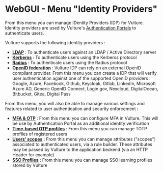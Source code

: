 # WebGUI - Menu "Identity Providers"

From this menu you can manage IDentity Providers (IDP) for Vulture. Identity providers are used by Vulture's [Authentication Portals](../portal/portal.md) to authenticate users.

Vulture supports the following identity providers :

 - **[LDAP](ldap.md)** : To authenticate users against an LDAP / Active Directory server
 - **[Kerberos](kerberos.md)** : To authenticate users using the Kerberos protocol
 - **[Radius](radius.md)** : To authenticate users using the Radius protocol
 - **[OpenID federation](openid.md)** : Vulture IDP can rely on an external OpenID compliant provider. From this menu you can create a IDP that will verify user authentication against one of the supported OpenID providers : Google, Azure, Facebook, Github, Keycloak, Gitlab, LinkedIn, Microsoft Azure AD, Generic OpenID Connect, Login.gov, Nexcloud, DigitalOcean, Bitbucket, Gitea, Digital Pass

From this menu, you will also be able to manage various settings and features related to user authentication and security enforcement :

 - **[MFA & OTP](mfa.md)** : From this menu you can configure MFA in Vulture. This will be use by Authentication Portal as an additional identity verification
 - **[Time-based OTP profiles](totp.md)** : From this menu you can manage TOTP profiles of registered users
 - **[Users' scopes](scopes.md)** : From this menu you can manage attributes ("scopes") associated to authenticated users, via a rule builder. These attributes may be passed by Vulture to the application beckend (via an HTTP Header for example)
 - **[SSO Profiles](sso_profiles.md)** : From this menu you can manage SSO learning profiles stored by Vulture
